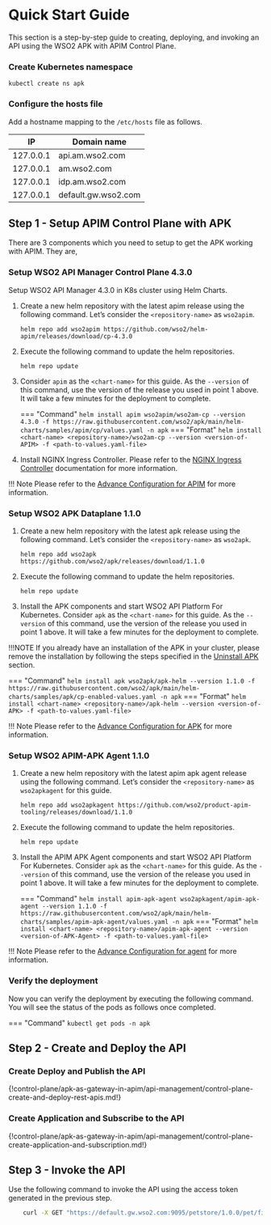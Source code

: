 # Quick Start Guide
This section is a step-by-step guide to creating, deploying, and invoking an API using the WSO2 APK with APIM Control Plane.

### Create Kubernetes namespace

``` 
kubectl create ns apk
```

### Configure the hosts file

Add a hostname mapping to the ```/etc/hosts``` file as follows.

   | IP        | Domain name         |
   | --------- | ------------------- |
   | 127.0.0.1 | api.am.wso2.com     |
   | 127.0.0.1 | am.wso2.com         |
   | 127.0.0.1 | idp.am.wso2.com     |
   | 127.0.0.1 | default.gw.wso2.com |

## Step 1 - Setup APIM Control Plane with APK

There are 3 components which you need to setup to get the APK working with APIM. They are,

### Setup WSO2 API Manager Control Plane 4.3.0

Setup WSO2 API Manager 4.3.0 in K8s cluster using Helm Charts.

1. Create a new helm repository with the latest apim release using the following command. Let’s consider the ```<repository-name>``` as ```wso2apim```.

    ```console
    helm repo add wso2apim https://github.com/wso2/helm-apim/releases/download/cp-4.3.0
    ```

2. Execute the following command to update the helm repositories.

    ```console
    helm repo update
    ```

3. Consider ```apim``` as the ```<chart-name>``` for this guide. As the ```--version``` of this command, use the version of the release you used in point 1 above. It will take a few minutes for the deployment to complete.

    === "Command"
        ```
        helm install apim wso2apim/wso2am-cp --version 4.3.0 -f https://raw.githubusercontent.com/wso2/apk/main/helm-charts/samples/apim/cp/values.yaml -n apk
        ```
    === "Format"
        ```
        helm install <chart-name> <repository-name>/wso2am-cp --version <version-of-APIM> -f <path-to-values.yaml-file>
        ```

4. Install NGINX Ingress Controller. Please refer to the <a href="https://kubernetes.github.io/ingress-nginx/deploy/#local-development-clusters" target="_blank">NGINX Ingress Controller</a> documentation for more information.


!!! Note
    Please refer to the [Advance Configuration for APIM](../apim-deploy.md) for more information.

### Setup WSO2 APK Dataplane 1.1.0

1. Create a new helm repository with the latest apk release using the following command. Let’s consider the ```<repository-name>``` as ```wso2apk```.

    ```console
    helm repo add wso2apk https://github.com/wso2/apk/releases/download/1.1.0
    ```

2. Execute the following command to update the helm repositories.

    ```console
    helm repo update
    ```
   
3. Install the APK components and start WSO2 API Platform For Kubernetes. Consider ```apk``` as the ```<chart-name>``` for this guide. As the ```--version``` of this command, use the version of the release you used in point 1 above. It will take a few minutes for the deployment to complete.

!!!NOTE
    If you already have an installation of the APK in your cluster, please remove the installation by following the steps specified in the [Uninstall APK](../../setup/uninstall.md) section.


=== "Command"
     ```
     helm install apk wso2apk/apk-helm --version 1.1.0 -f https://raw.githubusercontent.com/wso2/apk/main/helm-charts/samples/apk/cp-enabled-values.yaml -n apk
     ``` 
=== "Format"
     ```
     helm install <chart-name> <repository-name>/apk-helm --version <version-of-APK> -f <path-to-values.yaml-file>
     ```

!!! Note
    Please refer to the [Advance Configuration for APK](../apk-deploy.md) for more information.


### Setup WSO2 APIM-APK Agent 1.1.0

1. Create a new helm repository with the latest apim apk agent release using the following command. Let’s consider the ```<repository-name>``` as ```wso2apkagent``` for this guide.

    ```console
    helm repo add wso2apkagent https://github.com/wso2/product-apim-tooling/releases/download/1.1.0
    ```

2. Execute the following command to update the helm repositories.

    ```console
    helm repo update
    ```

3. Install the APIM APK Agent components and start WSO2 API Platform For Kubernetes. Consider ```apk``` as the ```<chart-name>``` for this guide. As the ```--version``` of this command, use the version of the release you used in point 1 above. It will take a few minutes for the deployment to complete.

    === "Command"
        ```
        helm install apim-apk-agent wso2apkagent/apim-apk-agent --version 1.1.0 -f https://raw.githubusercontent.com/wso2/apk/main/helm-charts/samples/apim-apk-agent/values.yaml -n apk
        ```
    === "Format"
        ```
        helm install <chart-name> <repository-name>/apim-apk-agent --version <version-of-APK-Agent> -f <path-to-values.yaml-file>
        ```

!!! Note
    Please refer to the [Advance Configuration for agent](../apim-apk-agent-deploy.md) for more information.

### Verify the deployment

Now you can verify the deployment by executing the following command. You will see the status of the pods as follows once completed.

=== "Command"
    ```
    kubectl get pods -n apk
    ```

## Step 2 - Create and Deploy the API

### Create Deploy and Publish the API

{!control-plane/apk-as-gateway-in-apim/api-management/control-plane-create-and-deploy-rest-apis.md!}

### Create Application and Subscribe to the API

{!control-plane/apk-as-gateway-in-apim/api-management/control-plane-create-application-and-subscription.md!}


## Step 3 - Invoke the API

Use the following command to invoke the API using the access token generated in the previous step.

```bash
    curl -X GET "https://default.gw.wso2.com:9095/petstore/1.0.0/pet/findByStatus?status=available" -H "Authorization: Bearer <access-token>" -k
```
